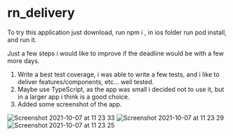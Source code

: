 # rn_delivery

To try this application just download, run npm i , in ios folder run pod install, and run it.

Just a few steps i would like to improve if the deadline would be with a few more days.


1. Write a best test coverage, i was able to write a few tests, and i like to deliver features/components, etc... well tested.
2. Maybe use TypeScript, as the app was small i decided not to use it, but in a larger app i think is a good choice.
3. Added some screenshot of the app.

![Screenshot 2021-10-07 at 11 23 33](https://user-images.githubusercontent.com/39438152/136358375-3ee272f6-a9b2-49ed-91f3-7e8353b3499f.png)
![Screenshot 2021-10-07 at 11 23 29](https://user-images.githubusercontent.com/39438152/136358380-4b17ef94-bee8-4315-8a6c-59be556d0913.png)
![Screenshot 2021-10-07 at 11 23 25](https://user-images.githubusercontent.com/39438152/136358388-5991ecfb-dcc6-4e00-ab25-da6cfde747b8.png)

